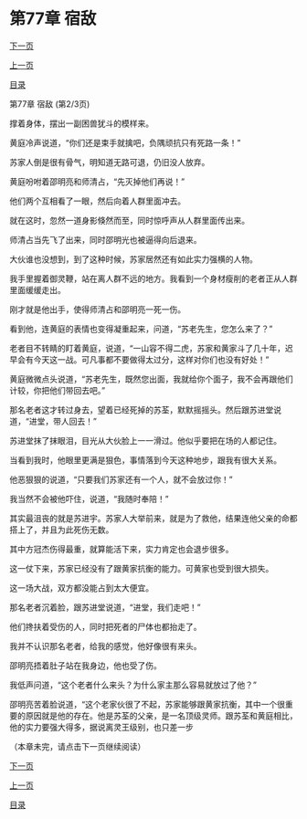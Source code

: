 <h1>第77章   宿敌</h1>
            <div><p><a href="./230_%E7%AC%AC77%E7%AB%A0_%E5%AE%BF%E6%95%8C.md">下一页</a></p><p><a href="./228_%E7%AC%AC77%E7%AB%A0_%E5%AE%BF%E6%95%8C.md">上一页</a></p><p><a href="../">目录</a></p></div>
            <div><p>第77章   宿敌 (第2/3页)</p><p>撑着身体，摆出一副困兽犹斗的模样来。</p><p>黄庭冷声说道，“你们还是束手就擒吧，负隅顽抗只有死路一条！”</p><p>苏家人倒是很有骨气，明知道无路可退，仍旧没人放弃。</p><p>黄庭吩咐着邵明亮和师清占，“先灭掉他们再说！”</p><p>他们两个互相看了一眼，然后向着人群里面冲去。</p><p>就在这时，忽然一道身影倏然而至，同时惊呼声从人群里面传出来。</p><p>师清占当先飞了出来，同时邵明光也被逼得向后退来。</p><p>大伙谁也没想到，到了这种时候，苏家居然还有如此实力强横的人物。</p><p>我手里握着御灵鞭，站在离人群不远的地方。我看到一个身材瘦削的老者正从人群里面缓缓走出。</p><p>刚才就是他出手，使得师清占和邵明亮一死一伤。</p><p>看到他，连黄庭的表情也变得凝重起来，问道，“苏老先生，您怎么来了？”</p><p>老者目不转睛的盯着黄庭，说道，“一山容不得二虎，苏家和黄家斗了几十年，迟早会有今天这一战。可凡事都不要做得太过分，这样对你们也没有好处！”</p><p>黄庭微微点头说道，“苏老先生，既然您出面，我就给你个面子，我不会再跟他们计较，你把他们带回去吧。”</p><p>那名老者这才转过身去，望着已经死掉的苏荃，默默摇摇头。然后跟苏进堂说道，“进堂，带人回去！”</p><p>苏进堂抹了抹眼泪，目光从大伙脸上一一滑过。他似乎要把在场的人都记住。</p><p>当看到我时，他眼里更满是狠色，事情落到今天这种地步，跟我有很大关系。</p><p>他恶狠狠的说道，“只要我们苏家还有一个人，就不会放过你！”</p><p>我当然不会被他吓住，说道，“我随时奉陪！”</p><p>其实最沮丧的就是苏进宇。苏家人大举前来，就是为了救他，结果连他父亲的命都搭上了，并且为此死伤无数。</p><p>其中方冠杰伤得最重，就算能活下来，实力肯定也会退步很多。</p><p>这一仗下来，苏家已经没有了跟黄家抗衡的能力。可黄家也受到很大损失。</p><p>这一场大战，双方都没能占到太大便宜。</p><p>那名老者沉着脸，跟苏进堂说道，“进堂，我们走吧！”</p><p>他们搀扶着受伤的人，同时把死者的尸体也都抬走了。</p><p>我并不认识那名老者，给我的感觉，他好像很有来头。</p><p>邵明亮捂着肚子站在我身边，他也受了伤。</p><p>我低声问道，“这个老者什么来头？为什么家主那么容易就放过了他？”</p><p>邵明亮苦着脸说道，“这个老家伙很了不起，苏家能够跟黄家抗衡，其中一个很重要的原因就是他的存在。他是苏荃的父亲，是一名顶级灵师。跟苏荃和黄庭相比，他的实力要强大得多，据说离灵王级别，也只差一步</p><p>（本章未完，请点击下一页继续阅读）</p></div>
            <div><p><a href="./230_%E7%AC%AC77%E7%AB%A0_%E5%AE%BF%E6%95%8C.md">下一页</a></p><p><a href="./228_%E7%AC%AC77%E7%AB%A0_%E5%AE%BF%E6%95%8C.md">上一页</a></p><p><a href="../">目录</a></p></div>